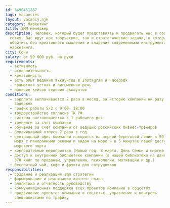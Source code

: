 ```yaml
---
id: 3496451287
tags: vacancies
layout: vacancy.njk
category: Маркетинг
title: SMM-менеджер
description: Человек, который будет представлять и продвигать нас в социальных
  сетях. Вас ждут как творческие, так и стратегические задачи, в которых не
  обойтись без креативного мышления и владения современными инструментами
  маркетинга.
city: Сочи
salary: от 50 000 руб. на руки
requirements:
  - активность
  - исполнительность
  - креативность
  - есть опыт ведения аккаунтов в Instagram и Facebook
  - грамотная устная и письменная речь
  - наличие кейсов ведения аккаунтов
conditions:
  - зарплата выплачивается 2 раза в месяц, за историю компании ни разу не было
    задержек
  - график работы 5/2 с 9:00- 18:00
  - трудоустройство согласна ТК РФ
  - система наставничества с 1 рабочего дня
  - тренинги за счет компании
  - обучение за счет компании от ведущих российских бизнес-тренеров
  - оплачиваемый отпуск 2 раза в год
  - центральный офис компании находится на первой береговой линии в 50 м. от
    моря с панорамными окнами и видом на море и в 5 минутах пешей доступности от
    морского порта
  - корпоративные мероприятия (Новый год, 8 марта, День Семьи и многие другие)
  - доступ к внутренней библиотеке компании (в нашей библиотеке на данный момент
    378 книг по продажам, управлению, психологии, мотивации и др.)
  - бесплатный чай, кофе и фрукты для сотрудников
responsibilities:
  - создание и реализация smm стратегии
  - формирование и реализация контент-плана
  - аналитика и отчетность руководству
  - коммуникационная поддержка всех проектов компании в соцсетях
  - продвижение проектов компании в соцсетях, управление и контроль
    специалистами по трафику
---
```

